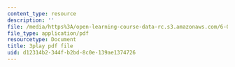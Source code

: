 ```yaml
---
content_type: resource
description: ''
file: /media/https%3A/open-learning-course-data-rc.s3.amazonaws.com/6-034-artificial-intelligence-fall-2010/d12314b2344fb2bd8c0e139ae1374726_dARl_gGrS4o.pdf
file_type: application/pdf
resourcetype: Document
title: 3play pdf file
uid: d12314b2-344f-b2bd-8c0e-139ae1374726
---
```

